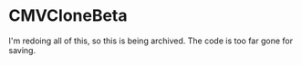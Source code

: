 # CMVCloneBeta

I'm redoing all of this, so this is being archived. The code is too far gone for saving.
